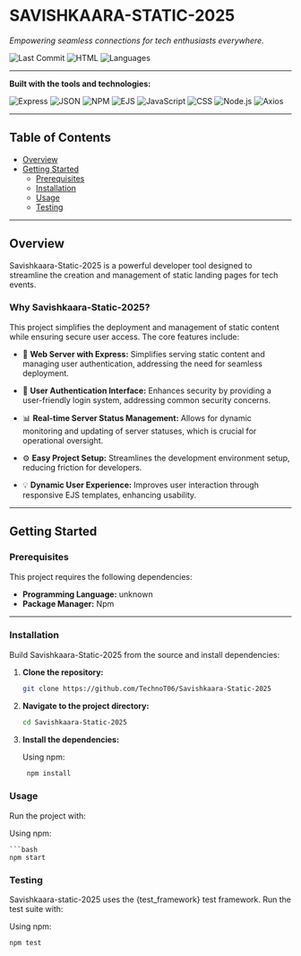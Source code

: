 # SAVISHKAARA-STATIC-2025

*Empowering seamless connections for tech enthusiasts everywhere.*

![Last Commit](https://img.shields.io/github/last-commit/TechnoT06/Savishkaara-Static-2025?style=for-the-badge)
![HTML](https://img.shields.io/badge/html-70.0%25-blue?style=for-the-badge)
![Languages](https://img.shields.io/github/languages/count/TechnoT06/Savishkaara-Static-2025?style=for-the-badge)

---

**Built with the tools and technologies:**

![Express](https://img.shields.io/badge/Express.js-black?style=for-the-badge&logo=express)
![JSON](https://img.shields.io/badge/JSON-red?style=for-the-badge&logo=json)
![NPM](https://img.shields.io/badge/NPM-orange?style=for-the-badge&logo=npm)
![EJS](https://img.shields.io/badge/EJS-yellow?style=for-the-badge)
![JavaScript](https://img.shields.io/badge/JavaScript-yellow?style=for-the-badge&logo=javascript)
![CSS](https://img.shields.io/badge/CSS-blue?style=for-the-badge&logo=css3)
![Node.js](https://img.shields.io/badge/Node.js-green?style=for-the-badge&logo=node.js)
![Axios](https://img.shields.io/badge/Axios-purple?style=for-the-badge)

---

## Table of Contents

- [Overview](#overview)
- [Getting Started](#getting-started)
  - [Prerequisites](#prerequisites)
  - [Installation](#installation)
  - [Usage](#usage)
  - [Testing](#testing)

---

## Overview

Savishkaara-Static-2025 is a powerful developer tool designed to streamline the creation and management of static landing pages for tech events.

### Why Savishkaara-Static-2025?

This project simplifies the deployment and management of static content while ensuring secure user access. The core features include:

- 🔁 **Web Server with Express:** Simplifies serving static content and managing user authentication, addressing the need for seamless deployment.

- 🔐 **User Authentication Interface:** Enhances security by providing a user-friendly login system, addressing common security concerns.

- 📊 **Real-time Server Status Management:** Allows for dynamic monitoring and updating of server statuses, which is crucial for operational oversight.

- ⚙️ **Easy Project Setup:** Streamlines the development environment setup, reducing friction for developers.

- 💡 **Dynamic User Experience:** Improves user interaction through responsive EJS templates, enhancing usability.

---

## Getting Started

### Prerequisites

This project requires the following dependencies:

- **Programming Language:** unknown
- **Package Manager:** Npm

---

### Installation

Build Savishkaara-Static-2025 from the source and install dependencies:

1. **Clone the repository:**
   ```bash
   git clone https://github.com/TechnoT06/Savishkaara-Static-2025

2. **Navigate to the project directory:**
    ```bash
    cd Savishkaara-Static-2025

3. **Install the dependencies:**

    Using npm:
  
     ```bash
      npm install

### Usage

Run the project with:

  Using npm:

    ```bash
    npm start

### Testing
Savishkaara-static-2025 uses the {test_framework} test framework. Run the test suite with:

  Using npm:

  ```bash
  npm test
